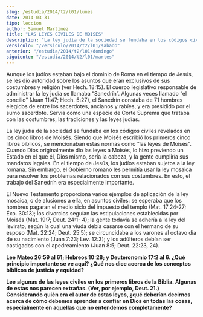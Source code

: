 ```yaml
---
slug: /estudia/2014/t2/l01/lunes
date: 2014-03-31
tipo: leccion
author: Samuel Martínez
title: "LAS LEYES CIVILES DE MOISÉS"
description: "La ley judía de la sociedad se fundaba en los códigos civiles revelados en los cinco libros de Moisés. Siendo que Moisés escribió los primeros cinco libros bíblicos, se mencionaban estas normas como “las leyes de Moisés”. Cuando Dios originalmente dio las leyes a Moisés, lo hizo previendo un Estado en el que..."
versiculo: "/versiculo/2014/t2/l01/sabado"
anterior: "/estudia/2014/t2/l01/domingo"
siguiente: "/estudia/2014/t2/l01/martes"
---
```


Aunque los judíos estaban bajo el dominio de Roma en el tiempo de Jesús, se les dio autoridad sobre los asuntos que eran exclusivos de sus costumbres y religión (ver Hech. 18:15). El cuerpo legislativo responsable de administrar la ley judía se llamaba “Sanedrín”. Algunas veces llamado “el concilio” (Juan 11:47; Hech. 5:27), el Sanedrín constaba de 71 hombres elegidos de entre los sacerdotes, ancianos y rabíes, y era presidido por el sumo sacerdote. Servía como una especie de Corte Suprema que trataba con las costumbres, las tradiciones y las leyes judías.

La ley judía de la sociedad se fundaba en los códigos civiles revelados en los cinco libros de Moisés. Siendo que Moisés escribió los primeros cinco libros bíblicos, se mencionaban estas normas como “las leyes de Moisés”. Cuando Dios originalmente dio las leyes a Moisés, lo hizo previendo un Estado en el que él, Dios mismo, sería la cabeza, y la gente cumpliría sus mandatos legales. En el tiempo de Jesús, los judíos estaban sujetos a la ley romana. Sin embargo, el Gobierno romano les permitía usar la ley mosaica para resolver los problemas relacionados con sus costumbres. En esto, el trabajo del Sanedrín era especialmente importante.

El Nuevo Testamento proporciona varios ejemplos de aplicación de la ley mosaica, o de alusiones a ella, en asuntos civiles: se esperaba que los hombres pagaran el medio siclo del impuesto del templo (Mat. 17:24-27; Éxo. 30:13); los divorcios seguían las estipulaciones establecidas por Moisés (Mat. 19:7; Deut. 24:1- 4); la gente todavía se adhería a la ley del levirato, según la cual una viuda debía casarse con el hermano de su esposo (Mat. 22:24; Deut. 25:5); se circuncidaba a los varones al octavo día de su nacimiento (Juan 7:23; Lev. 12:3); y los adúlteros debían ser castigados con el apedreamiento (Juan 8:5; Deut. 22:23, 24).

**Lee Mateo 26:59 al 61; Hebreos 10:28; y Deuteronomio 17:2 al 6. ¿Qué principio importante se ve aquí? ¿Qué nos dice acerca de los conceptos bíblicos de justicia y equidad?**

**Lee algunas de las leyes civiles en los primeros libros de la Biblia. Algunas de estas nos parecen extrañas. (Ver, por ejemplo, Deut. 21.) Considerando quién era el autor de estas leyes, ¿qué deberían decirnos acerca de cómo debemos aprender a confiar en Dios en todas las cosas, especialmente en aquellas que no entendemos completamente?**
